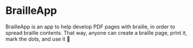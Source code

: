 # BrailleApp
BrailleApp is an app to help develop PDF pages with braille, in order to spread braille contents. That way, 
anyone can create a braille page, print it, mark the dots, and use it 🎊
